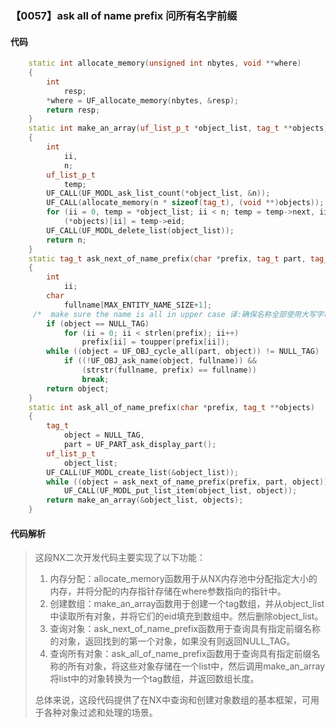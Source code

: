 ### 【0057】ask all of name prefix 问所有名字前缀

#### 代码

```cpp
    static int allocate_memory(unsigned int nbytes, void **where)  
    {  
        int  
            resp;  
        *where = UF_allocate_memory(nbytes, &resp);  
        return resp;  
    }  
    static int make_an_array(uf_list_p_t *object_list, tag_t **objects)  
    {  
        int  
            ii,  
            n;  
        uf_list_p_t  
            temp;  
        UF_CALL(UF_MODL_ask_list_count(*object_list, &n));  
        UF_CALL(allocate_memory(n * sizeof(tag_t), (void **)objects));  
        for (ii = 0, temp = *object_list; ii < n; temp = temp->next, ii++)  
            (*objects)[ii] = temp->eid;  
        UF_CALL(UF_MODL_delete_list(object_list));  
        return n;  
    }  
    static tag_t ask_next_of_name_prefix(char *prefix, tag_t part, tag_t object)  
    {  
        int  
            ii;  
        char  
            fullname[MAX_ENTITY_NAME_SIZE+1];  
     /*  make sure the name is all in upper case 译:确保名称全部使用大写字母。 */  
        if (object == NULL_TAG)  
            for (ii = 0; ii < strlen(prefix); ii++)  
                prefix[ii] = toupper(prefix[ii]);  
        while ((object = UF_OBJ_cycle_all(part, object)) != NULL_TAG)  
            if ((!UF_OBJ_ask_name(object, fullname)) &&  
                (strstr(fullname, prefix) == fullname))  
                break;  
        return object;  
    }  
    static int ask_all_of_name_prefix(char *prefix, tag_t **objects)  
    {  
        tag_t  
            object = NULL_TAG,  
            part = UF_PART_ask_display_part();  
        uf_list_p_t  
            object_list;  
        UF_CALL(UF_MODL_create_list(&object_list));  
        while ((object = ask_next_of_name_prefix(prefix, part, object)) != NULL_TAG)  
            UF_CALL(UF_MODL_put_list_item(object_list, object));  
        return make_an_array(&object_list, objects);  
    }

```

#### 代码解析

> 这段NX二次开发代码主要实现了以下功能：
>
> 1. 内存分配：allocate_memory函数用于从NX内存池中分配指定大小的内存，并将分配的内存指针存储在where参数指向的指针中。
> 2. 创建数组：make_an_array函数用于创建一个tag数组，并从object_list中读取所有对象，并将它们的eid填充到数组中。然后删除object_list。
> 3. 查询对象：ask_next_of_name_prefix函数用于查询具有指定前缀名称的对象，返回找到的第一个对象，如果没有则返回NULL_TAG。
> 4. 查询所有对象：ask_all_of_name_prefix函数用于查询具有指定前缀名称的所有对象，将这些对象存储在一个list中，然后调用make_an_array将list中的对象转换为一个tag数组，并返回数组长度。
>
> 总体来说，这段代码提供了在NX中查询和创建对象数组的基本框架，可用于各种对象过滤和处理的场景。
>
